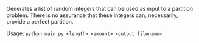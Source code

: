 Generates a list of random integers that can be used as input to a partition problem. There is no assurance that these integers can, necessarily, provide a perfect partition.

Usage: `python main.py <length> <amount> <output filename>`